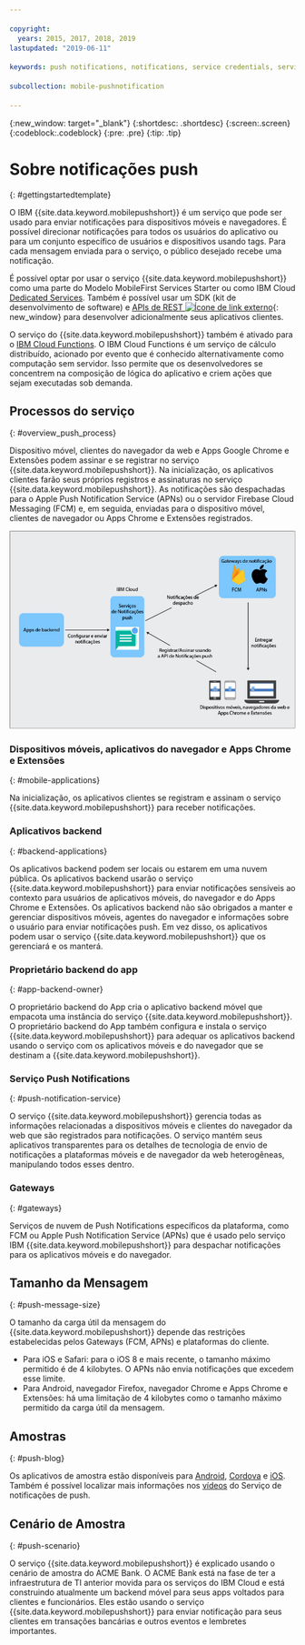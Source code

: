 ```yaml
---

copyright:
  years: 2015, 2017, 2018, 2019
lastupdated: "2019-06-11"

keywords: push notifications, notifications, service credentials, service processes, push message size

subcollection: mobile-pushnotification

---
```


{:new_window: target="_blank"}
{:shortdesc: .shortdesc}
{:screen:.screen}
{:codeblock:.codeblock}
{:pre: .pre}
{:tip: .tip}

# Sobre notificações push 
{: #gettingstartedtemplate}

O IBM {{site.data.keyword.mobilepushshort}} é um serviço que pode ser usado para enviar notificações para dispositivos móveis e navegadores. É possível direcionar notificações para todos os usuários
do aplicativo ou para um conjunto específico de usuários e dispositivos usando tags. Para cada mensagem enviada para o serviço, o público desejado recebe uma notificação.

É possível optar por usar o serviço {{site.data.keyword.mobilepushshort}} como uma parte do Modelo MobileFirst Services Starter ou como IBM Cloud [Dedicated Services](https://cloud.ibm.com/docs/dedicated?topic=dedicated-dedicated#dedicated). Também é possível usar um SDK (kit de desenvolvimento de software) e [APIs de REST ![Ícone de link externo](../../icons/launch-glyph.svg "External link icon")](https://eu-gb.imfpush.cloud.ibm.com/imfpush/){: new_window} para desenvolver adicionalmente seus aplicativos clientes.

O serviço do {{site.data.keyword.mobilepushshort}} também é ativado para o [IBM Cloud Functions](https://cloud.ibm.com/docs/openwhisk?topic=cloud-functions-getting_started#getting_started). O IBM Cloud Functions é um serviço de cálculo distribuído, acionado por evento que é conhecido alternativamente como computação sem servidor. Isso permite que os desenvolvedores se concentrem na composição de lógica do aplicativo e criem ações que sejam executadas sob demanda.


## Processos do serviço
{: #overview_push_process}

Dispositivo móvel, clientes do navegador da web e Apps Google Chrome e Extensões podem assinar e se registrar no serviço {{site.data.keyword.mobilepushshort}}. Na inicialização, os aplicativos clientes farão seus próprios registros e assinaturas no serviço {{site.data.keyword.mobilepushshort}}. As notificações são despachadas para o Apple Push Notification Service (APNs) ou o servidor Firebase Cloud Messaging (FCM) e, em seguida, enviadas para o dispositivo móvel, clientes de navegador ou Apps Chrome e Extensões registrados.

![Visão geral de push](images/overview.jpg "Fluxo dos processos de serviço para configuração de apps de back-end e envio de notificações por meio do Serviço de notificações de push")


### Dispositivos móveis, aplicativos do navegador e Apps Chrome e Extensões
{: #mobile-applications}

Na inicialização, os aplicativos clientes se registram e assinam o serviço {{site.data.keyword.mobilepushshort}} para receber notificações.

### Aplicativos backend
{: #backend-applications}

Os aplicativos backend podem ser locais ou estarem em uma nuvem pública. Os aplicativos backend usarão o serviço {{site.data.keyword.mobilepushshort}} para enviar notificações sensíveis ao contexto para usuários de aplicativos móveis, do navegador e do Apps Chrome e Extensões. Os aplicativos backend não
são obrigados a manter e gerenciar dispositivos móveis, agentes do navegador e
informações sobre o usuário para enviar notificações push. Em vez disso, os aplicativos
podem usar o serviço {{site.data.keyword.mobilepushshort}} que os gerenciará
e os manterá.

### Proprietário backend do app
{: #app-backend-owner}

O proprietário backend do App cria o aplicativo backend móvel que empacota uma instância do serviço {{site.data.keyword.mobilepushshort}}. O
proprietário backend do App também configura e instala o serviço
{{site.data.keyword.mobilepushshort}} para adequar os aplicativos backend usando
o serviço com os aplicativos móveis e do navegador que se destinam a {{site.data.keyword.mobilepushshort}}.

### Serviço Push Notifications
{: #push-notification-service}

O serviço {{site.data.keyword.mobilepushshort}} gerencia todas as
informações relacionadas a dispositivos móveis e clientes do navegador da web que são
registrados para notificações. O serviço mantém seus aplicativos transparentes para os
detalhes de tecnologia de envio de notificações a plataformas móveis e de navegador da
web heterogêneas, manipulando todos esses dentro.

### Gateways
{: #gateways}

Serviços de nuvem de Push Notifications específicos da plataforma, como FCM ou Apple Push Notification Service (APNs) que é usado pelo serviço IBM {{site.data.keyword.mobilepushshort}} para despachar notificações para os aplicativos móveis e do navegador.

## Tamanho da Mensagem
{: #push-message-size}

O tamanho da carga útil da mensagem do {{site.data.keyword.mobilepushshort}} depende das restrições estabelecidas pelos Gateways (FCM, APNs) e plataformas do cliente. 

- Para iOS e Safari: para o iOS 8 e mais recente, o tamanho máximo permitido é de 4 kilobytes. O APNs não envia notificações que excedem esse limite.
- Para Android, navegador Firefox, navegador Chrome e Apps Chrome e Extensões: há uma limitação de 4 kilobytes como o tamanho máximo permitido da carga útil da mensagem.

## Amostras
{: #push-blog}

Os aplicativos de amostra estão disponíveis para [Android](https://github.com/ibm-bluemix-mobile-services/bms-samples-android-hellopush/), [Cordova](https://github.com/ibm-bluemix-mobile-services/bms-samples-cordova-hellopush) e [iOS](https://github.com/ibm-bluemix-mobile-services/bms-samples-swift-hellopush).
Também é possível localizar mais informações nos [vídeos](https://www.youtube.com/watch?v=1wO30GfiLaI&list=PLzJUGEaRNMfvX7-J6gqczEanWBPiOjEmA) do Serviço de notificações de push.  


## Cenário de Amostra 
{: #push-scenario}

O serviço {{site.data.keyword.mobilepushshort}} é explicado usando o cenário de amostra do ACME Bank. O ACME Bank está na fase de ter a infraestrutura de TI anterior movida para os serviços do IBM Cloud e está construindo atualmente um backend móvel para seus apps voltados para clientes e funcionários. Eles estão usando o serviço {{site.data.keyword.mobilepushshort}} para enviar notificação para seus clientes em transações bancárias e outros eventos e lembretes importantes.
